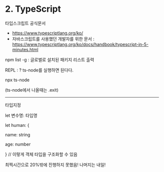 # 2. TypeScript

타입스크립트 공식문서

- https://www.typescriptlang.org/ko/
- 자바스크립트를 사용했던 개발자를 위한 문서 : https://www.typescriptlang.org/ko/docs/handbook/typescript-in-5-minutes.html

npm list -g : 글로벌로 설치된 패키지 리스트 출력

REPL : ? ts-node를 실행하면 된다다.

npx ts-node

(ts-node에서 나올때는 .exit)

---

타입지정

let 변수명: 타입명

let human: {

name: string

age: number

}	// 이렇게 객체 타입을 구조화할 수 있음



최찍시간으로 20%밖에 진행하지 못했음! 나머지는 내일!





